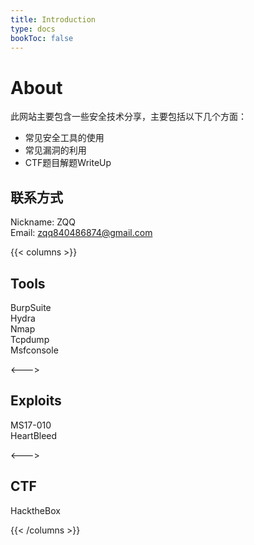 ```yaml
---
title: Introduction
type: docs
bookToc: false
---
```


# About

此网站主要包含一些安全技术分享，主要包括以下几个方面：

- 常见安全工具的使用
- 常见漏洞的利用
- CTF题目解题WriteUp

## 联系方式

Nickname: ZQQ  
Email: zqq840486874@gmail.com


{{< columns >}}


## Tools
BurpSuite  
Hydra  
Nmap  
Tcpdump  
Msfconsole

<--->

## Exploits

MS17-010  
HeartBleed

<--->

## CTF

HacktheBox

{{< /columns >}}